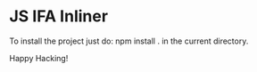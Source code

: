 # JS IFA Inliner
To install the project just do:
    npm install .
in the current directory.

Happy Hacking!
